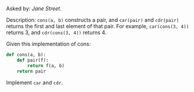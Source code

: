Asked by: *Jane Street*.

Description: `cons(a, b)` constructs a pair, and `car(pair)` and `cdr(pair)` returns the first and last element of that pair. For example, `car(cons(3, 4))` returns 3, and `cdr(cons(3, 4))` returns 4.

Given this implementation of cons:

```python
def cons(a, b):
	def pair(f):
    	return f(a, b)
	return pair
```


Implement `car` and `cdr`.
